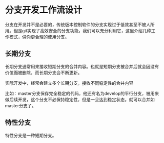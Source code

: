 # 分支开发工作流设计

分支在开发并不是必要的，传统版本控制软件的分支实现过于低效甚至不被人所用。但是git实现了高效安全的分支功能，我们可以充分利用它，这里介绍几种工作模式，供你更合理的使用分支。

## 长期分支

长期分支通常用来接收短期分支的合并内容。也就是短期分支被合并后就会因没有价值而被删除，而长期分支会不断更新。

实际开发中，经常会建立多个长期分支，接收不同稳定性的合并内容

比如：master分支保存完全稳定的代码，他还有名为develop的平行分支，被用来做后续开发，这个分支不必保持稳定性，但是一旦达到稳定状态，就可以合并如master分支了。

## 特性分支

特性分支是一种短期分支。
